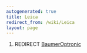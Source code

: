 ```yaml
---
autogenerated: true
title: Leica
redirect_from: /wiki/Leica
layout: page
---
```


1.  REDIRECT [BaumerOptronic](BaumerOptronic)
